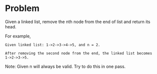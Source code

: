 Problem
===
Given a linked list, remove the nth node from the end of list and return its head.

For example,

    Given linked list: 1->2->3->4->5, and n = 2.

    After removing the second node from the end, the linked list becomes 1->2->3->5.

Note:
Given n will always be valid.
Try to do this in one pass.